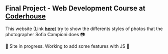 ## Final Project - Web Development Course at [Coderhouse](https://www.coderhouse.com/)

This website (Link **[here](https://edelmiroanton.github.io/Proyecto-Final---DW/index.html)**) try to show the differents styles of photos that the photographer Sofia Campioni does :camera:

:construction: Site in progress. Working to add some features with JS :construction:


